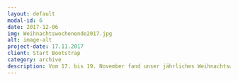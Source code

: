 ```yaml
---
layout: default
modal-id: 6
date: 2017-12-06
img: Weihnachtswochenende2017.jpg
alt: image-alt
project-date: 17.11.2017
client: Start Bootstrap
category: archive
description: Vom 17. bis 19. November fand unser jährliches Weihnachtswochenende in Haus Agatha statt. Dieses Jahr etwas früher als gewohnt aber genau so schön wie immer. Wir haben gekocht, gespielt, gelacht, sind spazieren gegangen und haben am Samstag einen Gottesdienst gefeiert. Es war wie immer ein Vergnügen! 
---
```

